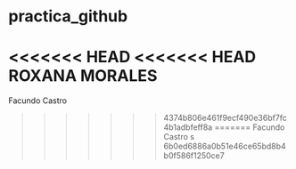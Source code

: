 # practica_github
<<<<<<< HEAD
<<<<<<< HEAD
ROXANA MORALES
=======
Facundo Castro
>>>>>>> 4374b806e461f9ecf490e36bf7fc4b1adbfeff8a
=======
Facundo Castro s
>>>>>>> 6b0ed6886a0b51e46ce65bd8b4b0f586f1250ce7
